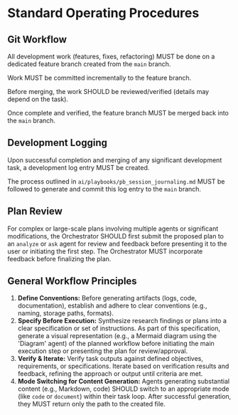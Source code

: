 # Standard Operating Procedures

## Git Workflow

All development work (features, fixes, refactoring) MUST be done on a dedicated feature branch created from the `main` branch.

Work MUST be committed incrementally to the feature branch.

Before merging, the work SHOULD be reviewed/verified (details may depend on the task).

Once complete and verified, the feature branch MUST be merged back into the `main` branch.

## Development Logging

Upon successful completion and merging of any significant development task, a development log entry MUST be created.

The process outlined in `ai/playbooks/pb_session_journaling.md` MUST be followed to generate and commit this log entry to the `main` branch.

## Plan Review

For complex or large-scale plans involving multiple agents or significant modifications, the Orchestrator SHOULD first submit the proposed plan to an `analyze` or `ask` agent for review and feedback before presenting it to the user or initiating the first step. The Orchestrator MUST incorporate feedback before finalizing the plan.

## General Workflow Principles

1.  **Define Conventions:** Before generating artifacts (logs, code, documentation), establish and adhere to clear conventions (e.g., naming, storage paths, formats).
2.  **Specify Before Execution:** Synthesize research findings or plans into a clear specification or set of instructions. As part of this specification, generate a visual representation (e.g., a Mermaid diagram using the 'Diagram' agent) of the planned workflow before initiating the main execution step or presenting the plan for review/approval.
3.  **Verify & Iterate:** Verify task outputs against defined objectives, requirements, or specifications. Iterate based on verification results and feedback, refining the approach or output until criteria are met.
4.  **Mode Switching for Content Generation:** Agents generating substantial content (e.g., Markdown, code) SHOULD switch to an appropriate mode (like `code` or `document`) within their task loop. After successful generation, they MUST return only the path to the created file.